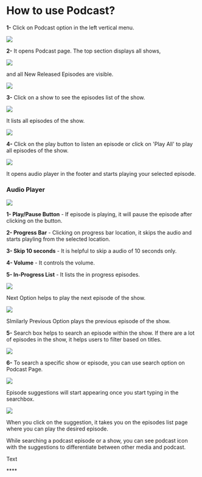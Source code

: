 # How to use Podcast?

**1-** Click on Podcast option in the left vertical menu. 

![](../.gitbook/assets/podcast1.png)

**2-** It opens Podcast page. The top section displays all shows, 

![](../.gitbook/assets/podcast1%20%283%29.png)

and all New Released Episodes are visible.

![](../.gitbook/assets/podcast1%20%282%29.png)

**3-** Click on a show to see the episodes list of the show.

![](../.gitbook/assets/podcast1%20%281%29.png)

It lists all episodes of the show.

![](../.gitbook/assets/podcast2.png)

**4-** Click on the play button to listen an episode or click on 'Play All' to play all episodes of the show.

![](../.gitbook/assets/podcast2%20%281%29.png)

It opens audio player in the footer and starts playing your selected episode.

### Audio Player

![](../.gitbook/assets/podcast3.png)

**1- Play/Pause Button** - If episode is playing, it will pause the episode after clicking on the button.

**2- Progress Bar** - Clicking on progress bar location, it skips the audio and starts playling from the selected location.

**3-  Skip 10 seconds** - It is helpful to skip a audio of 10 seconds only.

**4- Volume** - It controls the volume.

**5- In-Progress List** - It lists the in progress episodes.

![](../.gitbook/assets/podcast4%20%281%29.png)

Next Option helps to play the next episode of the show.

![](../.gitbook/assets/podcast4.png)

SImilarly Previous Option plays the previous episode of the show.

**5-** Search box helps to search an episode within the show. If there are a lot of  episodes in the show, it helps users to filter based on titles.

![](../.gitbook/assets/podcast5.png)

**6-** To search a specific show or episode, you can use search option on Podcast Page.

![](../.gitbook/assets/podcast6%20%281%29.png)

Episode suggestions will start appearing once you start typing in the searchbox.

![](../.gitbook/assets/podcast6.png)

When you click on the suggestion, it takes you on the episodes list page where you can play the desired episode.

While searching a podcast episode or a show, you can see podcast icon with the suggestions to differentiate between other media and podcast.

Text





\*\*\*\*





